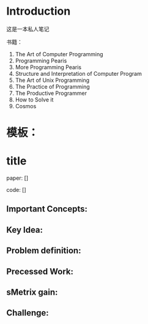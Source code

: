 # Introduction

这是一本私人笔记

书籍：

1.   The Art of Computer Programming
2.   Programming Pearis
3.   More Programming Pearis
4.   Structure and Interpretation of Computer Program
5.   The Art of Unix Programming
6.   The Practice of Programming
7.   The Productive Programmer
8.   How to Solve it
9.   Cosmos

# 模板：

# title

paper: []

code: []

## Important Concepts:



## Key Idea:



## Problem definition:



## Precessed Work:

## sMetrix gain:

## Challenge: